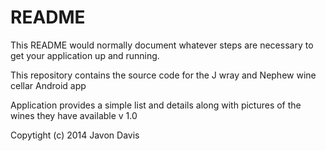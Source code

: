 # README #

This README would normally document whatever steps are necessary to get your application up and running.

This repository contains the source code for the J wray and Nephew wine cellar Android app

Application provides a simple list and details along with pictures of the wines they have available
v 1.0

Copytight (c) 2014 Javon Davis